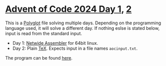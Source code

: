 # [Advent of Code 2024 Day 1](https://adventofcode.com/2024/day/1), [2](https://adventofcode.com/2024/day/2)

This is a [Polyglot](https://en.wikipedia.org/wiki/Polyglot_(computing)) file solving multiple days. Depending on the programming language used, it will solve a different day. If nothing eslse is stated below, input is read from the standard input.

* Day 1: [Netwide Assembler](https://en.wikipedia.org/wiki/Netwide_Assembler) for 64bit linux.
* Day 2: Plain [TeX](https://en.wikipedia.org/wiki/TeX). Expects input in a file names `aocinput.txt`.

The program can be found [here](solution).
